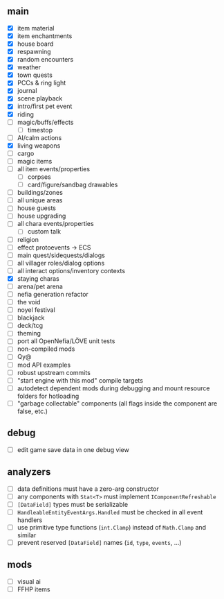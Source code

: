 ## main
- [x] item material
- [x] item enchantments
- [x] house board
- [x] respawning
- [x] random encounters
- [x] weather
- [x] town quests
- [x] PCCs & ring light
- [x] journal
- [x] scene playback
- [x] intro/first pet event
- [x] riding
- [ ] magic/buffs/effects
  + [ ] timestop
- [ ] AI/calm actions
- [x] living weapons
- [ ] cargo
- [ ] magic items
- [ ] all item events/properties
  + [ ] corpses
  + [ ] card/figure/sandbag drawables
- [ ] buildings/zones
- [ ] all unique areas
- [ ] house guests
- [ ] house upgrading
- [ ] all chara events/properties
  + [ ] custom talk
- [ ] religion
- [ ] effect protoevents -> ECS
- [ ] main quest/sidequests/dialogs
- [ ] all villager roles/dialog options
- [ ] all interact options/inventory contexts
- [x] staying charas
- [ ] arena/pet arena
- [ ] nefia generation refactor
- [ ] the void
- [ ] noyel festival
- [ ] blackjack
- [ ] deck/tcg
- [ ] theming
- [ ] port all OpenNefia/LÖVE unit tests
- [ ] non-compiled mods
- [ ] Qy@
- [ ] mod API examples
- [ ] robust upstream commits
- [ ] "start engine with this mod" compile targets
- [ ] autodetect dependent mods during debugging and mount resource folders for hotloading
- [ ] "garbage collectable" components (all flags inside the component are false, etc.)

## debug
- [ ] edit game save data in one debug view

## analyzers
- [ ] data definitions must have a zero-arg constructor
- [ ] any components with `Stat<T>` must implement `IComponentRefreshable`
- [ ] `[DataField]` types must be serializable
- [ ] `HandleableEntityEventArgs.Handled` must be checked in all event handlers
- [ ] use primitive type functions (`int.Clamp`) instead of `Math.Clamp` and similar
- [ ] prevent reserved `[DataField]` names (`id`, `type`, `events`, ...)

## mods
- [ ] visual ai
- [ ] FFHP items
